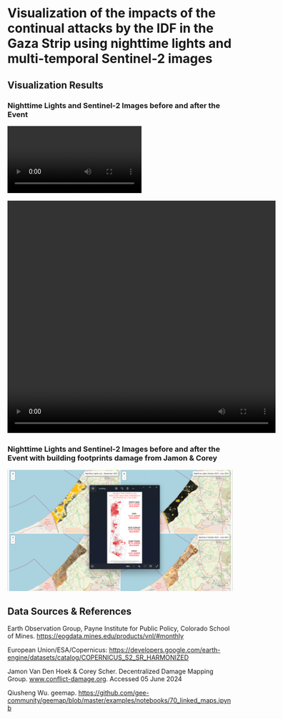 # Visualization of the impacts of the continual attacks by the IDF in the Gaza Strip using nighttime lights and multi-temporal Sentinel-2 images


## Visualization Results

### Nighttime Lights and Sentinel-2 Images before and after the Event

![](Images/Linked_Maps.mp4)

<video width="600"  height="520" controls>
  <source src="Images/Linked_Maps.mp4" type="video/mp4">
</video>

### Nighttime Lights and Sentinel-2 Images before and after the Event with building footprints damage from Jamon & Corey
!["Linked Maps with building footprint damage"](Images/Gaza_Strip_Nighttime_Lights_and_Sentinel_2_DDMG.png) 


## Data Sources & References
Earth Observation Group, Payne Institute for Public Policy, Colorado School of Mines. https://eogdata.mines.edu/products/vnl/#monthly

European Union/ESA/Copernicus: https://developers.google.com/earth-engine/datasets/catalog/COPERNICUS_S2_SR_HARMONIZED

Jamon Van Den Hoek & Corey Scher. Decentralized Damage Mapping Group. www.conflict-damage.org. Accessed 05 June 2024

Qiusheng Wu. geemap. https://github.com/gee-community/geemap/blob/master/examples/notebooks/70_linked_maps.ipynb